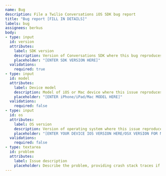 ```yaml
---
name: Bug
description: File a Twilio Conversations iOS SDK bug report
title: "Bug report [FILL IN DETAILS]"
labels: bug
assignees: berkus
body:
- type: input
  id: version
  attributes:
    label: SDK version
    description: Version of Conversations SDK where this bug reproduces, could be multiple versions, comma-separated
    placeholder: "[ENTER SDK VERSION HERE]"
  validations:
    required: true
- type: input
  id: model
  attributes:
    label: Device model
    description: Model of iOS or Mac device where this issue reproduces
    placeholder: "[ENTER iPhone/iPad/Mac MODEL HERE]"
  validations:
    required: false
- type: input
  id: os
  attributes:
    label: OS version
    description: Version of operating system where this issue reproduces
    placeholder: "[ENTER YOUR DEVICE IOS VERSION HERE/OSX VERSION FOR Mac]"
  validations:
    required: false
- type: textarea
  id: problem
  attributes:
    label: Issue description
    placeholder: Describe the problem, providing crash stack traces if this is a crash.
---
```

